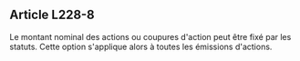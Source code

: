 Article L228-8
----
Le montant nominal des actions ou coupures d'action peut être fixé par les
statuts. Cette option s'applique alors à toutes les émissions d'actions.
